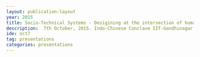 ```yaml
---
layout: publication-layout
year: 2015
title: Socio-Technical Systems - Desigining at the intersection of human-systems and technology.
description:  7th October, 2015. Indo-Chinese Conclave IIT-Gandhinagar. Presented by Harsha K.
ide: oct7
tag: presentations
categories: presentations
---
```

